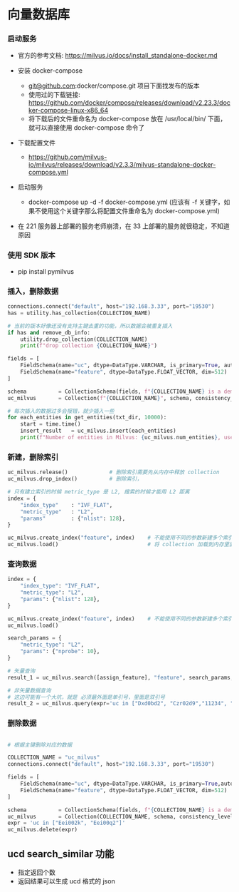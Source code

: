 # 向量数据库

### 启动服务

* 官方的参考文档: https://milvus.io/docs/install_standalone-docker.md

* 安装 docker-compose
  * git@github.com:docker/compose.git 项目下面找发布的版本
  * 使用过的下载链接: https://github.com/docker/compose/releases/download/v2.23.3/docker-compose-linux-x86_64
  * 将下载后的文件重命名为 docker-compose 放在 /usr/local/bin/ 下面，就可以直接使用 docker-compose 命令了 
  
* 下载配置文件 
  * https://github.com/milvus-io/milvus/releases/download/v2.3.3/milvus-standalone-docker-compose.yml

* 启动服务
  * docker-compose up -d -f docker-compose.yml (应该有 -f 关键字，如果不使用这个关键字那么将配置文件重命名为 docker-compose.yml)

* 在 221 服务器上部署的服务老师崩溃，在 33 上部署的服务就很稳定，不知道原因

### 使用 SDK 版本

* pip install pymilvus 

### 插入，删除数据

```python
connections.connect("default", host="192.168.3.33", port="19530")
has = utility.has_collection(COLLECTION_NAME)

# 当前的版本好像还没有支持主键去重的功能，所以数据会被重复插入
if has and remove_db_info:
    utility.drop_collection(COLLECTION_NAME)
    print(f"drop collection {COLLECTION_NAME}")

fields = [
    FieldSchema(name="uc", dtype=DataType.VARCHAR, is_primary=True, auto_id=False, max_length=7),
    FieldSchema(name="feature", dtype=DataType.FLOAT_VECTOR, dim=512)
]

schema          = CollectionSchema(fields, f"{COLLECTION_NAME} is a demo")
uc_milvus       = Collection(f"{COLLECTION_NAME}", schema, consistency_level="Strong")

# 每次插入的数据过多会报错，就少插入一些
for each_entities in get_entities(txt_dir, 10000):
    start = time.time()
    insert_result   = uc_milvus.insert(each_entities)
    print(f"Number of entities in Milvus: {uc_milvus.num_entities}, use time {time.time() - start}")  # check the num_entites

```

### 新建，删除索引

```python
uc_milvus.release()             # 删除索引需要先从内存中释放 collection
uc_milvus.drop_index()          # 删除索引，

# 只有建立索引的时候 metric_type 是 L2, 搜索的时候才能用 L2 距离
index = {
    "index_type"    : "IVF_FLAT",
    "metric_type"   : "L2",
    "params"        : {"nlist": 128},
}

uc_milvus.create_index("feature", index)    # 不能使用不同的参数新建多个索引，
uc_milvus.load()                            # 将 collection 加载到内存里面
```

### 查询数据

```python
index = {
    "index_type": "IVF_FLAT",
    "metric_type": "L2",
    "params": {"nlist": 128},
}

uc_milvus.create_index("feature", index)    # 不能使用不同的参数新建多个索引，
uc_milvus.load()

search_params = {
    "metric_type": "L2",
    "params": {"nprobe": 10},
}

# 矢量查询
result_1 = uc_milvus.search([assign_feature], "feature", search_params, limit=5, output_fields=["uc"])

# 非矢量数据查询
# 这边可能有一个大坑，就是 必须最外面是单引号，里面是双引号
result_2 = uc_milvus.query(expr='uc in ["Dxd0bd2", "Czr02d9","11234", "Czr02d2"]', output_fields=["uc", "feature"])

```

### 删除数据

```python

# 根据主键删除对应的数据

COLLECTION_NAME = "uc_milvus"
connections.connect("default", host="192.168.3.33", port="19530")

fields = [
    FieldSchema(name="uc", dtype=DataType.VARCHAR, is_primary=True,auto_id=False, max_length=7),
    FieldSchema(name="feature", dtype=DataType.FLOAT_VECTOR, dim=512)
]

schema          = CollectionSchema(fields, f"{COLLECTION_NAME} is a demo")
uc_milvus       = Collection(COLLECTION_NAME, schema, consistency_level="Strong")
expr = 'uc in ["Eei002k", "Eei00q2"]'
uc_milvus.delete(expr)
```

## ucd search_similar 功能

* 指定返回个数
* 返回结果可以生成 ucd 格式的 json





